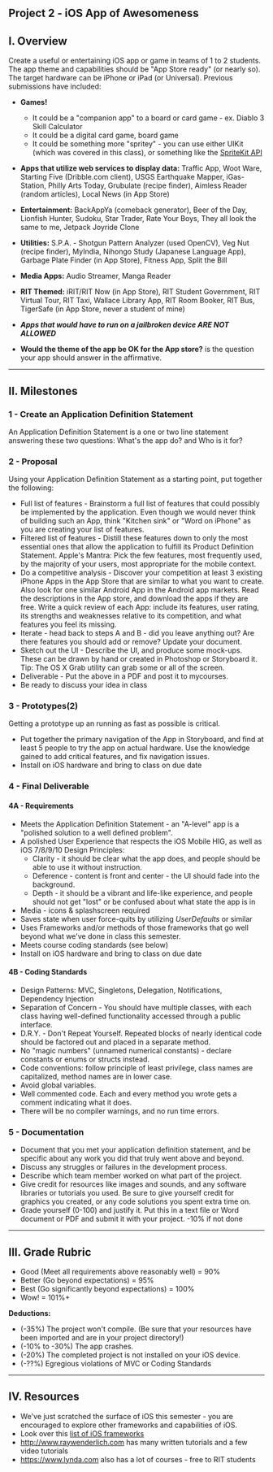 ## Project 2 - iOS App of Awesomeness

## I. Overview
Create a useful or entertaining iOS app or game in teams of 1 to 2 students. The app theme and capabilities should be "App Store ready" (or nearly so). The target hardware can be iPhone or iPad (or Universal). Previous submissions have included:

- **Games!**
  - It could be a "companion app" to a board or card game - ex. Diablo 3 Skill Calculator
  - It could be a digital card game, board game
  - It could be something more "spritey"  - you can use either UIKit (which was covered in this class), or something like the [SpriteKit API](https://developer.apple.com/documentation/spritekit)
- **Apps that utilize web services to display data:** Traffic App, Woot Ware, Starting Five (Dribble.com client), USGS Earthquake Mapper, iGas-Station, Philly Arts Today, Grubulate (recipe finder), Aimless Reader (random articles), Local News (in App Store)
- **Entertainment:** BackAppYa (comeback generator), Beer of the Day, Lionfish Hunter, Sudoku, Star Trader, Rate Your Boys, They all look the same to me, Jetpack Joyride Clone
- **Utilities:** S.P.A. - Shotgun Pattern Analyzer (used OpenCV), Veg Nut (recipe finder), MyIndia, Nihongo Study (Japanese Language App), Garbage Plate Finder (in App Store), Fitness App, Split the Bill
- **Media Apps:** Audio Streamer, Manga Reader
- **RIT Themed:** iRIT/RIT Now (in App Store), RIT Student Government, RIT Virtual Tour, RIT Taxi, Wallace Library App, RIT Room Booker, RIT Bus, TigerSafe (in App Store, never a student of mine)

- ***Apps that would have to run on a jailbroken device ARE NOT ALLOWED***
- **Would the theme of the app be OK for the App store?** is the question your app should answer in the affirmative.

<hr> 

## II. Milestones

### 1 - Create an Application Definition Statement
An Application Definition Statement is a one or two line statement answering these two questions: What's the app do? and Who is it for?

### 2 - Proposal
Using your Application Definition Statement as a starting point, put together the following:

- Full list of features - Brainstorm a full list of features that could possibly be implemented by the application. Even though we would never think of building such an App, think "Kitchen sink" or "Word on iPhone" as you are creating your list of features.
- Filtered list of features - Distill these features down to only the most essential ones that allow the application to fulfill its Product Definition Statement. Apple's Mantra: Pick the few features, most frequently used, by the majority of your users, most appropriate for the mobile context.
- Do a competitive analysis - Discover your competition at least 3 existing iPhone Apps in the App Store that are similar to what you want to create. Also look for one similar Android App in the Android app markets. Read the descriptions in the App store, and download the apps if they are free. Write a quick review of each App: include its features, user rating, its strengths and weaknesses relative to its competition, and what features you feel its missing.
- Iterate - head back to steps A and B - did you leave anything out? Are there features you should add or remove? Update your document.
- Sketch out the UI - Describe the UI, and produce some mock-ups. These can be drawn by hand or created in Photoshop or Storyboard it. Tip: The OS X Grab utility can grab some or all of the screen.
- Deliverable - Put the above in a PDF and post it to mycourses.
- Be ready to discuss your idea in class

### 3 - Prototypes(2)
Getting a prototype up an running as fast as possible is critical.

- Put together the primary navigation of the App in Storyboard, and find at least 5 people to try the app on actual hardware. Use the knowledge gained to add critical features, and fix navigation issues.
- Install on iOS hardware and bring to class on due date

### 4 - Final Deliverable

#### 4A - Requirements
- Meets the Application Definition Statement - an "A-level" app is a "polished solution to a well defined problem".
- A polished User Experience that respects the iOS Mobile HIG, as well as iOS 7/8/9/10 Design Principles:
  - Clarity - it should be clear what the app does, and people should be able to use it without instruction.
  - Deference - content is front and center - the UI should fade into the background.
  - Depth - it should be a vibrant and life-like experience, and people should not get "lost" or be confused about what state the app is in
- Media - icons & splashscreen required
- Saves state when user force-quits by utilizing *UserDefaults* or similar
- Uses Frameworks and/or methods of those frameworks that go well beyond what we've done in class this semester.
- Meets course coding standards (see below)
- Install on iOS hardware and bring to class on due date


#### 4B - Coding Standards
- Design Patterns: MVC, Singletons, Delegation, Notifications, Dependency Injection
- Separation of Concern - You should have multiple classes, with each class having well-defined functionality accessed through a public interface.
- D.R.Y. - Don't Repeat Yourself. Repeated blocks of nearly identical code should be factored out and placed in a separate method.
- No "magic numbers" (unnamed numerical constants) - declare constants or enums or structs instead.
- Code conventions: follow principle of least privilege, class names are capitalized, method names are in lower case.
- Avoid global variables.
- Well commented code. Each and every method you wrote gets a comment indicating what it does.
- There will be no compiler warnings, and no run time errors.


### 5 - Documentation

- Document that you met your application definition statement, and be specific about any work you did that truly went above and beyond.
- Discuss any struggles or failures in the development process.
- Describe which team member worked on what part of the project.
- Give credit for resources like images and sounds, and any software libraries or tutorials you used. Be sure to give yourself credit for graphics you created, or any code solutions you spent extra time on.
- Grade yourself (0-100) and justify it. Put this in a text file or Word document or PDF and submit it with your project.
-10% if not done

<hr> 

## III. Grade Rubric

- Good (Meet all requirements above reasonably well) = 90%
- Better (Go beyond expectations) = 95%
- Best (Go significantly beyond expectations) = 100%
- Wow! = 101%+

**Deductions:**
- (-35%) The project won't compile. (Be sure that your resources have been imported and are in your project directory!)
- (-10% to -30%) The app crashes.
- (-20%) The completed project is not installed on your iOS device.
- (-??%) Egregious violations of MVC or Coding Standards

<!--
Milestones
Team member name(s), idea, and proposal due start of class Tuesday 4/25 (week 13) - post to mycourses dropbox. 15% deduction from final project 3 grade if not done.
Working Prototype #1 due start of class Tuesday 5/2 (week 14) - post to mycourses dropbox - install on iOS hardware and bring to class. 15% of off your final project 3 grade if not done.
Working Prototype #2 due start of class Tuesday 5/9 (week 15) - post to mycourses dropbox - install on iOS hardware and bring to class. 15% deduction from final project 3 grade if not done.
Final Version Due Finals Week during the scheduled final exam time (Tuesday 5/16 @ 10:15AM) - post to mycourses dropbox with your documentation - install on iOS hardware and bring to class. Late submissions will not be accepted.
** If you borrowed an iOS device from IGM, you must return it at the time of our final meeting - and don't forget the cable. **
-->

<hr> 

## IV. Resources
- We've just scratched the surface of iOS this semester - you are encouraged to explore other frameworks and capabilities of iOS.
- Look over this [list of iOS frameworks](https://developer.apple.com/documentation/)
- http://www.raywenderlich.com has many written tutorials and a few video tutorials
- https://www.lynda.com also has a lot of courses - free to RIT students
